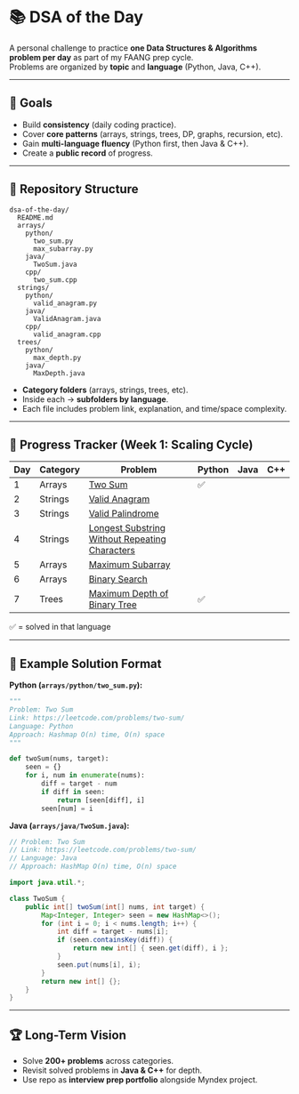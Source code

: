 # 📚 DSA of the Day  

A personal challenge to practice **one Data Structures & Algorithms problem per day** as part of my FAANG prep cycle.  
Problems are organized by **topic** and **language** (Python, Java, C++).  

---

## 📌 Goals
- Build **consistency** (daily coding practice).  
- Cover **core patterns** (arrays, strings, trees, DP, graphs, recursion, etc).  
- Gain **multi-language fluency** (Python first, then Java & C++).  
- Create a **public record** of progress.  

---

## 📂 Repository Structure  

```
dsa-of-the-day/
  README.md
  arrays/
    python/
      two_sum.py
      max_subarray.py
    java/
      TwoSum.java
    cpp/
      two_sum.cpp
  strings/
    python/
      valid_anagram.py
    java/
      ValidAnagram.java
    cpp/
      valid_anagram.cpp
  trees/
    python/
      max_depth.py
    java/
      MaxDepth.java
```

- **Category folders** (arrays, strings, trees, etc).  
- Inside each → **subfolders by language**.  
- Each file includes problem link, explanation, and time/space complexity.  

---

## 🚀 Progress Tracker (Week 1: Scaling Cycle)

| Day | Category   | Problem | Python | Java | C++ |
|-----|------------|---------|--------|------|-----|
| 1   | Arrays     | [Two Sum](https://leetcode.com/problems/two-sum/) | ✅ |  |  |
| 2   | Strings    | [Valid Anagram](https://leetcode.com/problems/valid-anagram/) |  |  |  |
| 3   | Strings    | [Valid Palindrome](https://leetcode.com/problems/valid-palindrome/) |  |  |  |
| 4   | Strings    | [Longest Substring Without Repeating Characters](https://leetcode.com/problems/longest-substring-without-repeating-characters/) | |  |  |
| 5   | Arrays     | [Maximum Subarray](https://leetcode.com/problems/maximum-subarray/) |  |  |  |
| 6   | Arrays     | [Binary Search](https://leetcode.com/problems/binary-search/) |  |  |  |
| 7   | Trees      | [Maximum Depth of Binary Tree](https://leetcode.com/problems/maximum-depth-of-binary-tree/) | ✅ |  |  |

✅ = solved in that language  

---

## 📝 Example Solution Format  

**Python (`arrays/python/two_sum.py`):**
```python
"""
Problem: Two Sum
Link: https://leetcode.com/problems/two-sum/
Language: Python
Approach: Hashmap O(n) time, O(n) space
"""

def twoSum(nums, target):
    seen = {}
    for i, num in enumerate(nums):
        diff = target - num
        if diff in seen:
            return [seen[diff], i]
        seen[num] = i
```

**Java (`arrays/java/TwoSum.java`):**
```java
// Problem: Two Sum
// Link: https://leetcode.com/problems/two-sum/
// Language: Java
// Approach: HashMap O(n) time, O(n) space

import java.util.*;

class TwoSum {
    public int[] twoSum(int[] nums, int target) {
        Map<Integer, Integer> seen = new HashMap<>();
        for (int i = 0; i < nums.length; i++) {
            int diff = target - nums[i];
            if (seen.containsKey(diff)) {
                return new int[] { seen.get(diff), i };
            }
            seen.put(nums[i], i);
        }
        return new int[] {};
    }
}
```

---

## 🏆 Long-Term Vision
- Solve **200+ problems** across categories.  
- Revisit solved problems in **Java & C++** for depth.  
- Use repo as **interview prep portfolio** alongside Myndex project. 